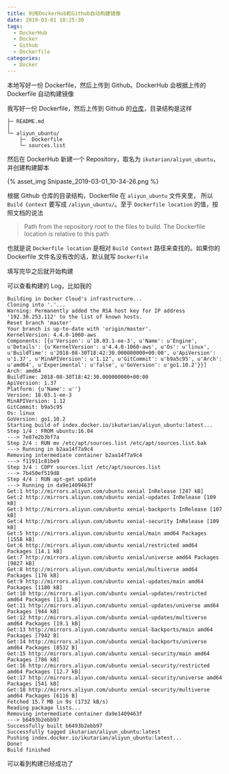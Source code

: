 ```yaml
---
title: 利用DockerHub和Github自动构建镜像
date: 2019-03-01 10:25:30
tags:
  - DockerHub
  - Docker
  - Github
  - Dockerfile
categories:
  - Docker
---
```


本地写好一份 Dockerfile，然后上传到 Github。DockerHub 会根据上传的 Dockerfile 自动构建镜像

<!-- more -->

我写好一份 Dockerfile，然后上传到 Github 的[仓库](https://github.com/ikutarian/docker_repo)，目录结构是这样

```
├─ README.md
│
└─ aliyun_ubuntu/
    ├─  Dockerfile
    └─ sources.list
```

然后在 DockerHub 新建一个 Repository，取名为 `ikutarian/aliyun_ubuntu`，并创建构建脚本

{% asset_img Snipaste_2019-03-01_10-34-26.png %}

根据 Github 仓库的目录结构，Dockerfile 在 `aliyun_ubuntu` 文件夹里， 所以 `Build Context` 要写成 `/aliyun_ubuntu/`。至于 `Dockerfile location` 的值，按照文档的说法

> Path from the repository root to the files to build. The Dockerfile location is relative to this path

也就是说 `Dockerfile location` 是相对 `Build Context` 路径来查找的。如果你的 Dockerfile 文件名没有改的话，默认就写 `Dockerfile`

填写完毕之后就开始构建

可以查看构建的 Log，比如我的

```
Building in Docker Cloud's infrastructure...
Cloning into '.'...
Warning: Permanently added the RSA host key for IP address '192.30.253.112' to the list of known hosts.
Reset branch 'master'
Your branch is up-to-date with 'origin/master'.
KernelVersion: 4.4.0-1060-aws
Components: [{u'Version': u'18.03.1-ee-3', u'Name': u'Engine', u'Details': {u'KernelVersion': u'4.4.0-1060-aws', u'Os': u'linux', u'BuildTime': u'2018-08-30T18:42:30.000000000+00:00', u'ApiVersion': u'1.37', u'MinAPIVersion': u'1.12', u'GitCommit': u'b9a5c95', u'Arch': u'amd64', u'Experimental': u'false', u'GoVersion': u'go1.10.2'}}]
Arch: amd64
BuildTime: 2018-08-30T18:42:30.000000000+00:00
ApiVersion: 1.37
Platform: {u'Name': u''}
Version: 18.03.1-ee-3
MinAPIVersion: 1.12
GitCommit: b9a5c95
Os: linux
GoVersion: go1.10.2
Starting build of index.docker.io/ikutarian/aliyun_ubuntu:latest...
Step 1/4 : FROM ubuntu:16.04
---> 7e87e2b3bf7a
Step 2/4 : RUN mv /etc/apt/sources.list /etc/apt/sources.list.bak
---> Running in b2aa14f7a9c4
Removing intermediate container b2aa14f7a9c4
---> f11911c81be9
Step 3/4 : COPY sources.list /etc/apt/sources.list
---> 7b450ef519d8
Step 4/4 : RUN apt-get update
---> Running in da9e1409463f
Get:1 http://mirrors.aliyun.com/ubuntu xenial InRelease [247 kB]
Get:2 http://mirrors.aliyun.com/ubuntu xenial-updates InRelease [109 kB]
Get:3 http://mirrors.aliyun.com/ubuntu xenial-backports InRelease [107 kB]
Get:4 http://mirrors.aliyun.com/ubuntu xenial-security InRelease [109 kB]
Get:5 http://mirrors.aliyun.com/ubuntu xenial/main amd64 Packages [1558 kB]
Get:6 http://mirrors.aliyun.com/ubuntu xenial/restricted amd64 Packages [14.1 kB]
Get:7 http://mirrors.aliyun.com/ubuntu xenial/universe amd64 Packages [9827 kB]
Get:8 http://mirrors.aliyun.com/ubuntu xenial/multiverse amd64 Packages [176 kB]
Get:9 http://mirrors.aliyun.com/ubuntu xenial-updates/main amd64 Packages [1180 kB]
Get:10 http://mirrors.aliyun.com/ubuntu xenial-updates/restricted amd64 Packages [13.1 kB]
Get:11 http://mirrors.aliyun.com/ubuntu xenial-updates/universe amd64 Packages [944 kB]
Get:12 http://mirrors.aliyun.com/ubuntu xenial-updates/multiverse amd64 Packages [19.1 kB]
Get:13 http://mirrors.aliyun.com/ubuntu xenial-backports/main amd64 Packages [7942 B]
Get:14 http://mirrors.aliyun.com/ubuntu xenial-backports/universe amd64 Packages [8532 B]
Get:15 http://mirrors.aliyun.com/ubuntu xenial-security/main amd64 Packages [786 kB]
Get:16 http://mirrors.aliyun.com/ubuntu xenial-security/restricted amd64 Packages [12.7 kB]
Get:17 http://mirrors.aliyun.com/ubuntu xenial-security/universe amd64 Packages [541 kB]
Get:18 http://mirrors.aliyun.com/ubuntu xenial-security/multiverse amd64 Packages [6116 B]
Fetched 15.7 MB in 9s (1732 kB/s)
Reading package lists...
Removing intermediate container da9e1409463f
---> b6493b2ebb97
Successfully built b6493b2ebb97
Successfully tagged ikutarian/aliyun_ubuntu:latest
Pushing index.docker.io/ikutarian/aliyun_ubuntu:latest...
Done!
Build finished
```

可以看到构建已经成功了